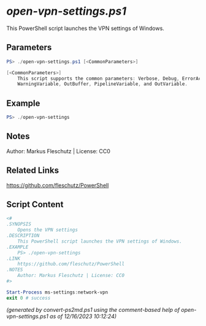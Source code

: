 *open-vpn-settings.ps1*
================

This PowerShell script launches the VPN settings of Windows.

Parameters
----------
```powershell
PS> ./open-vpn-settings.ps1 [<CommonParameters>]

[<CommonParameters>]
    This script supports the common parameters: Verbose, Debug, ErrorAction, ErrorVariable, WarningAction, 
    WarningVariable, OutBuffer, PipelineVariable, and OutVariable.
```

Example
-------
```powershell
PS> ./open-vpn-settings

```

Notes
-----
Author: Markus Fleschutz | License: CC0

Related Links
-------------
https://github.com/fleschutz/PowerShell

Script Content
--------------
```powershell
<#
.SYNOPSIS
	Opens the VPN settings
.DESCRIPTION
	This PowerShell script launches the VPN settings of Windows.
.EXAMPLE
	PS> ./open-vpn-settings
.LINK
	https://github.com/fleschutz/PowerShell
.NOTES
	Author: Markus Fleschutz | License: CC0
#>

Start-Process ms-settings:network-vpn
exit 0 # success
```

*(generated by convert-ps2md.ps1 using the comment-based help of open-vpn-settings.ps1 as of 12/16/2023 10:12:24)*
